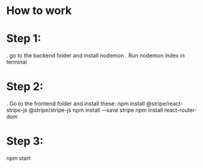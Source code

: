 # How to work
# Step 1:
. go to the backend folder and install nodemon
. Run nodemon index in terminal
# Step 2:
. Go to the frontend folder and install these:
npm install @stripe/react-stripe-js @stripe/stripe-js
npm install --save stripe
npm install react-router-dom
# Step 3:
npm start